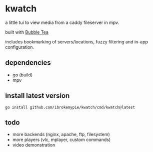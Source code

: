 # kwatch

a little tui to view media from a caddy fileserver in mpv.

built with [Bubble Tea](https://github.com/charmbracelet/bubbletea)

includes bookmarking of servers/locations, fuzzy filtering and in-app configuration.

## dependencies

- go (build)
- mpv

## install latest version

``go install github.com/ibrokemypie/kwatch/cmd/kwatch@latest``

## todo

- more backends (nginx, apache, ftp, filesystem)
- more players (vlc, mplayer, custom commands)
- video demonstration